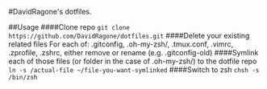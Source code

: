 #DavidRagone's dotfiles.

##Usage
####Clone repo
```git clone https://github.com/DavidRagone/dotfiles.git```
####Delete your existing related files
For each of: .gitconfig, .oh-my-zsh/, .tmux.conf, .vimrc, .zprofile, .zshrc, either remove or rename (e.g. .gitconfig-old)
####Symlink each of those files (or folder in the case of .oh-my-zsh/) to the dotfile repo
```ln -s /actual-file ~/file-you-want-symlinked```
####Switch to zsh
`chsh -s /bin/zsh`
